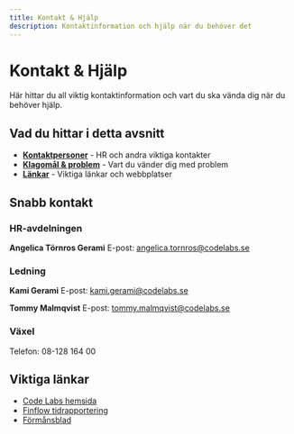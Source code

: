 ```yaml
---
title: Kontakt & Hjälp
description: Kontaktinformation och hjälp när du behöver det
---
```


# Kontakt & Hjälp

Här hittar du all viktig kontaktinformation och vart du ska vända dig när du behöver hjälp.

## Vad du hittar i detta avsnitt

- **[Kontaktpersoner](/kontakt/kontaktpersoner)** - HR och andra viktiga kontakter
- **[Klagomål & problem](/kontakt/klagomal)** - Vart du vänder dig med problem
- **[Länkar](/kontakt/lankar)** - Viktiga länkar och webbplatser

## Snabb kontakt

### HR-avdelningen
**Angelica Törnros Gerami**
E-post: angelica.tornros@codelabs.se

### Ledning
**Kami Gerami**
E-post: kami.gerami@codelabs.se

**Tommy Malmqvist**
E-post: tommy.malmqvist@codelabs.se

### Växel
Telefon: 08-128 164 00

## Viktiga länkar

- [Code Labs hemsida](https://www.codelabs.se/)
- [Finflow tidrapportering](https://app.finflow.se)
- [Förmånsblad](https://docs.google.com/document/d/1dGpjxK9EXiWzaiFLuz3oWr31Le5MvdfPyDJtr_z2SMk/edit?tab=t.0)
